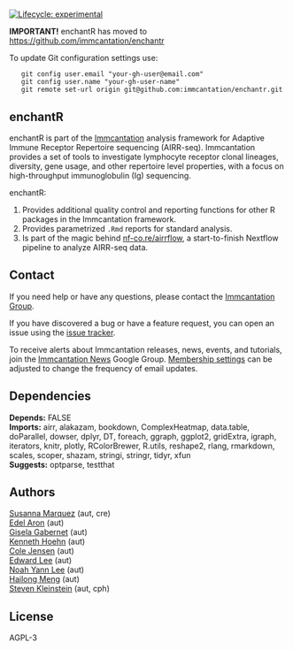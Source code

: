 # 
[![Lifecycle: experimental](https://img.shields.io/badge/lifecycle-experimental-orange.svg)](https://lifecycle.r-lib.org/articles/stages.html#experimental)

**IMPORTANT!** 
enchantR has moved to https://github.com/immcantation/enchantr

To update Git configuration settings use:

```
   git config user.email "your-gh-user@email.com"
   git config user.name "your-gh-user-name"
   git remote set-url origin git@github.com:immcantation/enchantr.git
```

enchantR
-------------------------------------------------------------------------------

enchantR is part of the [Immcantation](http://immcantation.readthedocs.io) 
analysis framework for Adaptive Immune Receptor Repertoire sequencing 
(AIRR-seq). Immcantation provides a set of tools to investigate lymphocyte 
receptor clonal lineages, diversity, gene usage, and other repertoire level 
properties, with a focus on high-throughput immunoglobulin (Ig) sequencing.

enchantR:

1. Provides additional quality control and reporting functions for other R
   packages in the Immcantation framework. 
2. Provides parametrized `.Rmd` reports for standard analysis.
3. Is part of the magic behind [nf-co.re/airrflow](https://nf-co.re/airrflow),
   a start-to-finish Nextflow pipeline to analyze AIRR-seq data.


Contact
-------------------------------------------------------------------------------

If you need help or have any questions, please contact the [Immcantation Group](mailto:immcantation@googlegroups.com).

If you have discovered a bug or have a feature request, you can open an issue using the [issue tracker](https://github.com/immcantation/enchantr/issues).

To receive alerts about Immcantation releases, news, events, and tutorials, join the [Immcantation News](https://groups.google.com/g/immcantation-news) Google Group. [Membership settings](https://groups.google.com/g/immcantation-news/membership) can be adjusted to change the frequency of email updates.


## Dependencies

**Depends:** FALSE  
**Imports:** airr, alakazam, bookdown, ComplexHeatmap, data.table, doParallel, dowser, dplyr, DT, foreach, ggraph, ggplot2, gridExtra, igraph, iterators, knitr, plotly, RColorBrewer, R.utils, reshape2, rlang, rmarkdown, scales, scoper, shazam, stringi, stringr, tidyr, xfun  
**Suggests:** optparse, testthat


## Authors

[Susanna Marquez](mailto:susanna.marquez@yale.edu) (aut, cre)  
[Edel Aron](mailto:edel.aron@yale.edu) (aut)  
[Gisela Gabernet](mailto:gisela.gabernet@yale.edu) (aut)  
[Kenneth Hoehn](mailto:kenneth.hoehn@yale.edu) (aut)  
[Cole Jensen](mailto:cole.jensen@yale.edu) (aut)  
[Edward Lee](mailto:edward.lee@yale.edu) (aut)  
[Noah Yann Lee](mailto:noah.yann.lee@yale.edu) (aut)  
[Hailong Meng](mailto:hailong.meng@yale.edu) (aut)  
[Steven Kleinstein](mailto:steven.kleinstein@yale.edu) (aut, cph)


## License

AGPL-3
